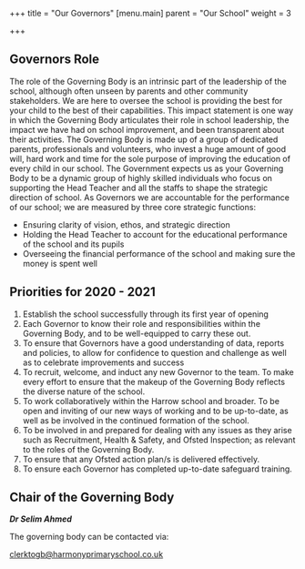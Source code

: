 +++
title = "Our Governors"
[menu.main]
parent = "Our School"
weight = 3

+++
## Governors Role

The role of the Governing Body is an intrinsic part of the leadership of the school, although often unseen by parents and other community stakeholders. We are here to oversee the school is providing the best for your child to the best of their capabilities. This impact statement is one way in which the Governing Body articulates their role in school leadership, the impact we have had on school improvement, and been transparent about their activities. The Governing Body is made up of a group of dedicated parents, professionals and volunteers, who invest a huge amount of good will, hard work and time for the sole purpose of improving the education of every child in our school. The Government expects us as your Governing Body to be a dynamic group of highly skilled individuals who focus on supporting the Head Teacher and all the staffs to shape the strategic direction of school. As Governors we are accountable for the performance of our school; we are measured by three core strategic functions:

* Ensuring clarity of vision, ethos, and strategic direction
* Holding the Head Teacher to account for the educational performance of the school and its pupils
* Overseeing the financial performance of the school and making sure the money is spent well

## Priorities for 2020 - 2021

1. Establish the school successfully through its first year of opening
2. Each Governor to know their role and responsibilities within the Governing Body, and to be well-equipped to carry these out.
3. To ensure that Governors have a good understanding of data, reports and policies, to allow for confidence to question and challenge as well as to celebrate improvements and success
4. To recruit, welcome, and induct any new Governor to the team. To make every effort to ensure that the makeup of the Governing Body reflects the diverse nature of the school.
5. To work collaboratively within the Harrow school and broader. To be open and inviting of our new ways of working and to be up-to-date, as well as be involved in the continued formation of the school.
6. To be involved in and prepared for dealing with any issues as they arise such as Recruitment, Health & Safety, and Ofsted Inspection; as relevant to the roles of the Governing Body.
7. To ensure that any Ofsted action plan/s is delivered effectively.
8. To ensure each Governor has completed up-to-date safeguard training.

## Chair of the Governing Body

**_Dr Selim Ahmed_**

The governing body can be contacted via:

clerktogb@harmonyprimaryschool.co.uk